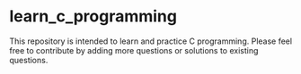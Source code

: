 # learn_c_programming
This repository is intended to learn and practice C programming.
Please feel free to contribute by adding more questions or solutions to existing questions.
